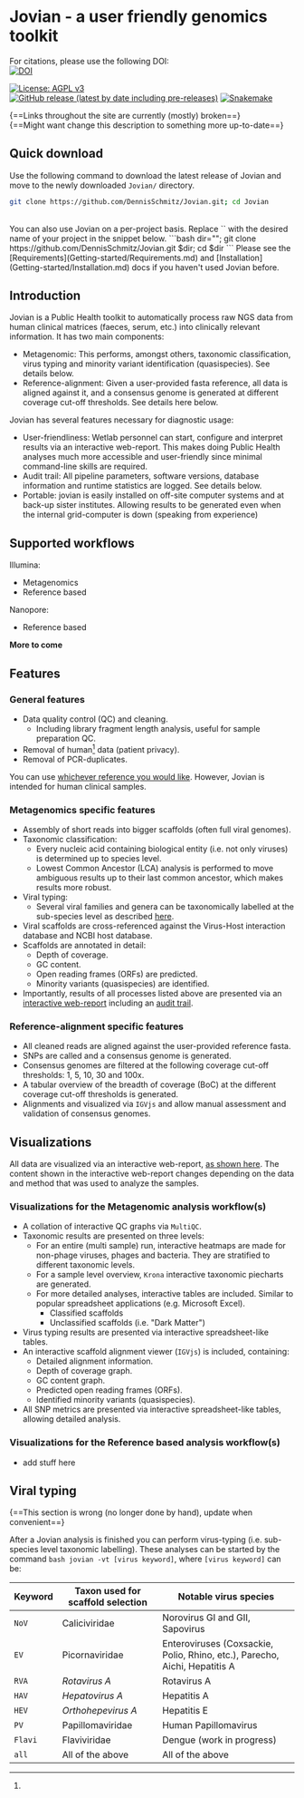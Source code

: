 # Jovian - a user friendly genomics toolkit

For citations, please use the following DOI:  
[![DOI](https://zenodo.org/badge/DOI/10.5281/zenodo.3666156.svg)](https://doi.org/10.5281/zenodo.3666156)  

[![License: AGPL v3](https://img.shields.io/badge/License-AGPL%20v3-blue.svg)](https://www.gnu.org/licenses/agpl-3.0) [![GitHub release (latest by date including pre-releases)](https://img.shields.io/github/v/release/DennisSchmitz/Jovian?include_prereleases)](https://github.com/DennisSchmitz/Jovian/releases) [![Snakemake](https://img.shields.io/badge/snakemake-≥5.17.0-brightgreen.svg?style=flat)](https://snakemake.readthedocs.io) 


{==Links throughout the site are currently (mostly) broken==}  
{==Might want change this description to something more up-to-date==}


## Quick download
Use the following command to download the latest release of Jovian and move to the newly downloaded `Jovian/` directory.
```bash
git clone https://github.com/DennisSchmitz/Jovian.git; cd Jovian
```
<br>
You can also use Jovian on a per-project basis. Replace `<project>` with the desired name of your project in the snippet below.
```bash
dir="<project>"; git clone https://github.com/DennisSchmitz/Jovian.git $dir; cd $dir
```
Please see the [Requirements](Getting-started/Requirements.md) and [Installation](Getting-started/Installation.md) docs if you haven't used Jovian before.

## Introduction

Jovian is a Public Health toolkit to automatically process raw NGS data from human clinical matrices (faeces, serum, etc.) into clinically relevant information. It has two main components:

- Metagenomic: This performs, amongst others, taxonomic classification, virus typing and minority variant identification (quasispecies). See details below.
- Reference-alignment: Given a user-provided fasta reference, all data is aligned against it, and a consensus genome is generated at different coverage cut-off thresholds. See details here below.

Jovian has several features necessary for diagnostic usage:

- User-friendliness: Wetlab personnel can start, configure and interpret results via an interactive web-report. This makes doing Public Health analyses much more accessible and user-friendly since minimal command-line skills are required.
- Audit trail: All pipeline parameters, software versions, database information and runtime statistics are logged. See details below.
- Portable: jovian is easily installed on off-site computer systems and at back-up sister institutes. Allowing results to be generated even when the internal grid-computer is down (speaking from experience)

## Supported workflows

Illumina:

  - Metagenomics
  - Reference based
  
Nanopore:
  
  - Reference based

**More to come**

## Features


### General features

- Data quality control (QC) and cleaning.  
  - Including library fragment length analysis, useful for sample preparation QC.  
- Removal of human[^1] data (patient privacy).
- Removal of PCR-duplicates.  


[^1]:
  You can use [whichever reference you would like](BROKEN_LINK). However, Jovian is intended for human clinical samples. 

### Metagenomics specific features

- Assembly of short reads into bigger scaffolds (often full viral genomes).  
- Taxonomic classification:  
  - Every nucleic acid containing biological entity (i.e. not only viruses) is determined up to species level.  
  - Lowest Common Ancestor (LCA) analysis is performed to move ambiguous results up to their last common ancestor, which makes results more robust.  
- Viral typing:
  - Several viral families and genera can be taxonomically labelled at the sub-species level as described [here](#virus-typing).  
- Viral scaffolds are cross-referenced against the Virus-Host interaction database and NCBI host database.  
- Scaffolds are annotated in detail:  
  - Depth of coverage.  
  - GC content.  
  - Open reading frames (ORFs) are predicted.  
  - Minority variants (quasispecies) are identified.  
- Importantly, results of all processes listed above are presented via an [interactive web-report](#visualizations) including an [audit trail](#audit-trail).  

### Reference-alignment specific features

- All cleaned reads are aligned against the user-provided reference fasta.  
- SNPs are called and a consensus genome is generated.  
- Consensus genomes are filtered at the following coverage cut-off thresholds: 1, 5, 10, 30 and 100x.  
- A tabular overview of the breadth of coverage (BoC) at the different coverage cut-off thresholds is generated.  
- Alignments and visualized via `IGVjs` and allow manual assessment and validation of consensus genomes.  


## Visualizations

All data are visualized via an interactive web-report, [as shown here](#example-jovian-report).
The content shown in the interactive web-report changes depending on the data and method that was used to analyze the samples. 

### Visualizations for the Metagenomic analysis workflow(s)

- A collation of interactive QC graphs via `MultiQC`.  
- Taxonomic results are presented on three levels:  
  - For an entire (multi sample) run, interactive heatmaps are made for non-phage viruses, phages and bacteria. They are stratified to different taxonomic levels.  
  - For a sample level overview, `Krona` interactive taxonomic piecharts are generated.  
  - For more detailed analyses, interactive tables are included. Similar to popular spreadsheet applications (e.g. Microsoft Excel).  
    - Classified scaffolds  
    - Unclassified scaffolds (i.e. "Dark Matter")  
- Virus typing results are presented via interactive spreadsheet-like tables.  
- An interactive scaffold alignment viewer (`IGVjs`) is included, containing:  
  - Detailed alignment information.  
  - Depth of coverage graph.  
  - GC content graph.
  - Predicted open reading frames (ORFs).  
  - Identified minority variants (quasispecies).  
- All SNP metrics are presented via interactive spreadsheet-like tables, allowing detailed analysis.

### Visualizations for the Reference based analysis workflow(s)

- add stuff here


## Viral typing

{==This section is wrong (no longer done by hand), update when convenient==}

After a Jovian analysis is finished you can perform virus-typing (i.e. sub-species level taxonomic labelling). These analyses can be started by the command `bash jovian -vt [virus keyword]`, where `[virus keyword]` can be:  

Keyword | Taxon used for scaffold selection | Notable virus species
--------|-----------------------------------|----------------------
`NoV`   | Caliciviridae                     | Norovirus GI and GII, Sapovirus  
`EV`    | Picornaviridae                    | Enteroviruses (Coxsackie, Polio, Rhino, etc.), Parecho, Aichi, Hepatitis A 
`RVA`   | _Rotavirus A_                     | Rotavirus A  
`HAV`   | _Hepatovirus A_                   | Hepatitis A  
`HEV`   | _Orthohepevirus A_                | Hepatitis E  
`PV`    | Papillomaviridae                  | Human Papillomavirus  
`Flavi` | Flaviviridae                      | Dengue (work in progress)
`all`   | All of the above                  | All of the above